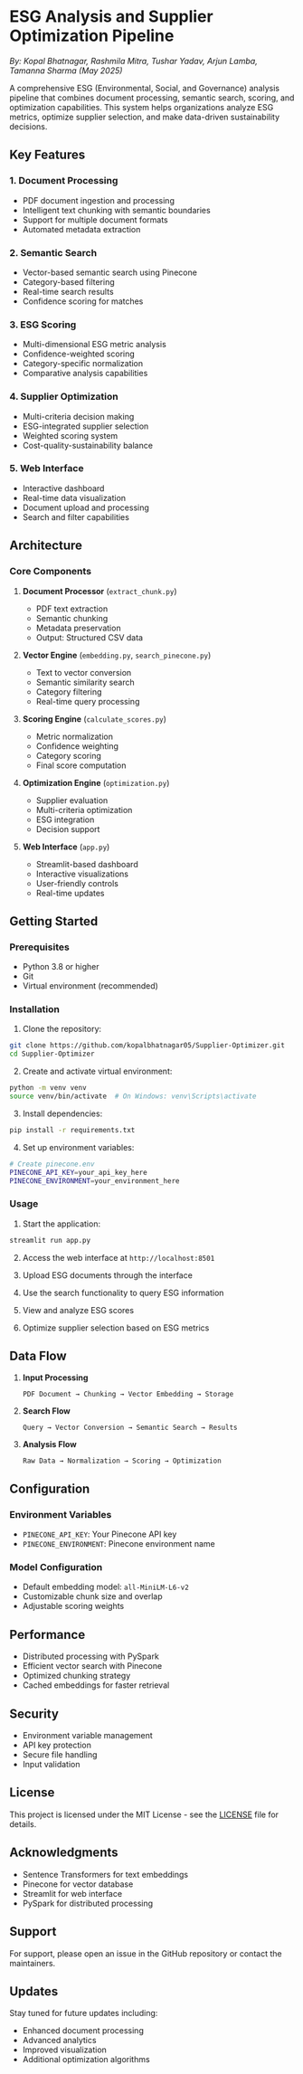 # ESG Analysis and Supplier Optimization Pipeline
_By: Kopal Bhatnagar, Rashmila Mitra, Tushar Yadav, Arjun Lamba, Tamanna Sharma (May 2025)_

A comprehensive ESG (Environmental, Social, and Governance) analysis pipeline that combines document processing, semantic search, scoring, and optimization capabilities. This system helps organizations analyze ESG metrics, optimize supplier selection, and make data-driven sustainability decisions.

## Key Features

### 1. Document Processing
- PDF document ingestion and processing
- Intelligent text chunking with semantic boundaries
- Support for multiple document formats
- Automated metadata extraction

### 2. Semantic Search
- Vector-based semantic search using Pinecone
- Category-based filtering
- Real-time search results
- Confidence scoring for matches

### 3. ESG Scoring
- Multi-dimensional ESG metric analysis
- Confidence-weighted scoring
- Category-specific normalization
- Comparative analysis capabilities

### 4. Supplier Optimization
- Multi-criteria decision making
- ESG-integrated supplier selection
- Weighted scoring system
- Cost-quality-sustainability balance

### 5. Web Interface
- Interactive dashboard
- Real-time data visualization
- Document upload and processing
- Search and filter capabilities

## Architecture

### Core Components

1. **Document Processor** (`extract_chunk.py`)
   - PDF text extraction
   - Semantic chunking
   - Metadata preservation
   - Output: Structured CSV data

2. **Vector Engine** (`embedding.py`, `search_pinecone.py`)
   - Text to vector conversion
   - Semantic similarity search
   - Category filtering
   - Real-time query processing

3. **Scoring Engine** (`calculate_scores.py`)
   - Metric normalization
   - Confidence weighting
   - Category scoring
   - Final score computation

4. **Optimization Engine** (`optimization.py`)
   - Supplier evaluation
   - Multi-criteria optimization
   - ESG integration
   - Decision support

5. **Web Interface** (`app.py`)
   - Streamlit-based dashboard
   - Interactive visualizations
   - User-friendly controls
   - Real-time updates

## Getting Started

### Prerequisites
- Python 3.8 or higher
- Git
- Virtual environment (recommended)

### Installation

1. Clone the repository:
```bash
git clone https://github.com/kopalbhatnagar05/Supplier-Optimizer.git
cd Supplier-Optimizer
```

2. Create and activate virtual environment:
```bash
python -m venv venv
source venv/bin/activate  # On Windows: venv\Scripts\activate
```

3. Install dependencies:
```bash
pip install -r requirements.txt
```

4. Set up environment variables:
```bash
# Create pinecone.env
PINECONE_API_KEY=your_api_key_here
PINECONE_ENVIRONMENT=your_environment_here
```

### Usage

1. Start the application:
```bash
streamlit run app.py
```

2. Access the web interface at `http://localhost:8501`

3. Upload ESG documents through the interface

4. Use the search functionality to query ESG information

5. View and analyze ESG scores

6. Optimize supplier selection based on ESG metrics

## Data Flow

1. **Input Processing**
   ```
   PDF Document → Chunking → Vector Embedding → Storage
   ```

2. **Search Flow**
   ```
   Query → Vector Conversion → Semantic Search → Results
   ```

3. **Analysis Flow**
   ```
   Raw Data → Normalization → Scoring → Optimization
   ```

## Configuration

### Environment Variables
- `PINECONE_API_KEY`: Your Pinecone API key
- `PINECONE_ENVIRONMENT`: Pinecone environment name

### Model Configuration
- Default embedding model: `all-MiniLM-L6-v2`
- Customizable chunk size and overlap
- Adjustable scoring weights

## Performance

- Distributed processing with PySpark
- Efficient vector search with Pinecone
- Optimized chunking strategy
- Cached embeddings for faster retrieval

## Security

- Environment variable management
- API key protection
- Secure file handling
- Input validation

## License

This project is licensed under the MIT License - see the [LICENSE](LICENSE) file for details.

## Acknowledgments

- Sentence Transformers for text embeddings
- Pinecone for vector database
- Streamlit for web interface
- PySpark for distributed processing

## Support

For support, please open an issue in the GitHub repository or contact the maintainers.

## Updates

Stay tuned for future updates including:
- Enhanced document processing
- Advanced analytics
- Improved visualization
- Additional optimization algorithms 
